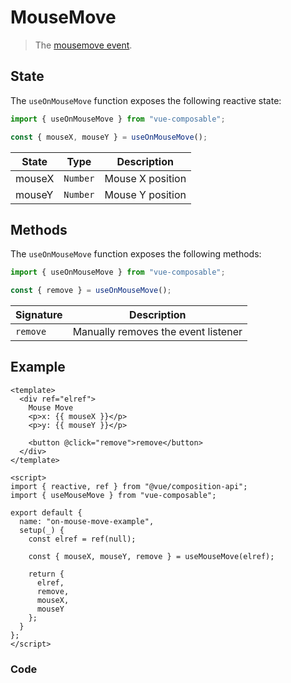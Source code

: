 # MouseMove

> The [mousemove event](https://developer.mozilla.org/en-US/docs/Web/API/Element/mousemove_event).

## State

The `useOnMouseMove` function exposes the following reactive state:

```js
import { useOnMouseMove } from "vue-composable";

const { mouseX, mouseY } = useOnMouseMove();
```

| State  | Type     | Description      |
| ------ | -------- | ---------------- |
| mouseX | `Number` | Mouse X position |
| mouseY | `Number` | Mouse Y position |

## Methods

The `useOnMouseMove` function exposes the following methods:

```js
import { useOnMouseMove } from "vue-composable";

const { remove } = useOnMouseMove();
```

| Signature | Description                         |
| --------- | ----------------------------------- |
| `remove`  | Manually removes the event listener |

## Example

```vue
<template>
  <div ref="elref">
    Mouse Move
    <p>x: {{ mouseX }}</p>
    <p>y: {{ mouseY }}</p>

    <button @click="remove">remove</button>
  </div>
</template>

<script>
import { reactive, ref } from "@vue/composition-api";
import { useMouseMove } from "vue-composable";

export default {
  name: "on-mouse-move-example",
  setup(_) {
    const elref = ref(null);

    const { mouseX, mouseY, remove } = useMouseMove(elref);

    return {
      elref,
      remove,
      mouseX,
      mouseY
    };
  }
};
</script>
```

### Code

<ClientOnly>
<on-mouse-move-example/>
</ClientOnly>
